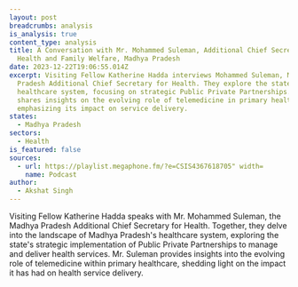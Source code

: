 ```yaml
---
layout: post
breadcrumbs: analysis
is_analysis: true
content_type: analysis
title: A Conversation with Mr. Mohammed Suleman, Additional Chief Secretary for
  Health and Family Welfare, Madhya Pradesh
date: 2023-12-22T19:06:55.014Z
excerpt: Visiting Fellow Katherine Hadda interviews Mohammed Suleman, Madhya
  Pradesh Additional Chief Secretary for Health. They explore the state's
  healthcare system, focusing on strategic Public Private Partnerships. Suleman
  shares insights on the evolving role of telemedicine in primary healthcare,
  emphasizing its impact on service delivery.
states:
  - Madhya Pradesh
sectors:
  - Health
is_featured: false
sources:
  - url: https://playlist.megaphone.fm/?e=CSIS4367618705" width=
    name: Podcast
author:
  - Akshat Singh
---
```

Visiting Fellow Katherine Hadda speaks with Mr. Mohammed Suleman, the Madhya Pradesh Additional Chief Secretary for Health. Together, they delve into the landscape of Madhya Pradesh's healthcare system, exploring the state's strategic implementation of Public Private Partnerships to manage and deliver health services. Mr. Suleman provides insights into the evolving role of telemedicine within primary healthcare, shedding light on the impact it has had on health service delivery.